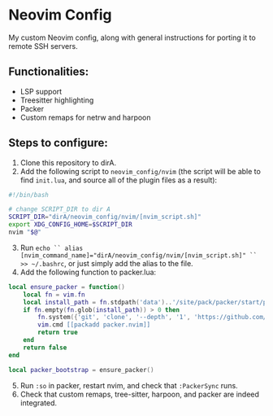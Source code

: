 # Neovim Config

My custom Neovim config, along with general instructions for porting it to remote SSH servers.

## Functionalities:
- LSP support
- Treesitter highlighting
- Packer
- Custom remaps for netrw and harpoon

## Steps to configure:
1) Clone this repository to dirA.
2) Add the following script to `neovim_config/nvim` (the script will be able to find `init.lua`, and source all of the plugin files as a result):

```bash
#!/bin/bash

# change SCRIPT_DIR to dir A
SCRIPT_DIR="dirA/neovim_config/nvim/[nvim_script.sh]"
export XDG_CONFIG_HOME=$SCRIPT_DIR
nvim "$@"
```

3) Run `echo `` alias [nvim_command_name]="dirA/neovim_config/nvim/[nvim_script.sh]" `` >> ~/.bashrc`, or just simply add the alias to the file.
4) Add the following function to packer.lua:
```lua
local ensure_packer = function()
    local fn = vim.fn
    local install_path = fn.stdpath('data')..'/site/pack/packer/start/packer.nvim'
    if fn.empty(fn.glob(install_path)) > 0 then
        fn.system({'git', 'clone', '--depth', '1', 'https://github.com/wbthomason/packer.nvim', install_path})
        vim.cmd [[packadd packer.nvim]]
        return true
    end
    return false
end

local packer_bootstrap = ensure_packer()
```

5) Run `:so` in packer, restart nvim, and check that `:PackerSync` runs.
6) Check that custom remaps, tree-sitter, harpoon, and packer are indeed integrated.
